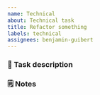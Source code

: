 ```yaml
---
name: Technical
about: Technical task
title: Refactor something
labels: technical
assignees: benjamin-guibert
---
```


### :wrench: Task description

### :spiral_notepad: Notes
